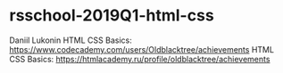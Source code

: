 # rsschool-2019Q1-html-css
Daniil Lukonin
HTML CSS Basics: https://www.codecademy.com/users/Oldblacktree/achievements
HTML CSS Basics: https://htmlacademy.ru/profile/oldblacktree/achievements

